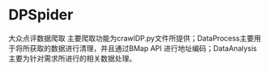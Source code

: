 # DPSpider
大众点评数据爬取
主要爬取功能为crawlDP.py文件所提供；DataProcess主要用于将所获取的数据进行清理，并且通过BMap API 进行地址编码；DataAnalysis主要为针对需求所进行的相关数据处理。
